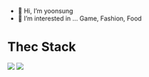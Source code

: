- 👋 Hi, I’m yoonsung
- 👀 I’m interested in ...
Game, Fashion, Food

<h1>Thec Stack</h1>
<img src="https://img.shields.io/badge/Python-3766AB?style=flat-square&logo=Python&logoColor=white"/>
<img src="https://img.shields.io/badge/Red?style=flat-square&logo=Java&logoColor=white"/>

<!---
sinhyez/sinhyez is a ✨ special ✨ repository because its `README.md` (this file) appears on your GitHub profile.
You can click the Preview link to take a look at your changes.
--->
